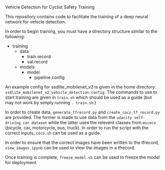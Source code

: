 Vehicle Detection for Cyclist Safety Training 

This repository contains code to facilitate the training of a deep neural network for vehicle detection.

In order to begin training, you must have a directory structure similar to the following:

+ training
  + data
    - train.record
    - val.record
  + models
    + model
      - pipeline.config

An example config for ssdlite_mobilenet_v2 is given in the home directory: `ssdlite_mobilenet_v2_vehicle_detection.config`. The commands to use to start training are given in `train.sh` which should be used as a guide (but may not work by simply running `. train.sh`.)

In order to create data, `generate_tfrecord.py` and `create_coco_tf_record.py` are provided. The former is made to use data from the `udacity self-driving car dataset` while the latter uses the relevent classes from `mscoco` (bicycle, car, motorcycle, bus, truck). In order to run the script with the correct inputs, `coco.sh` can be used as a guide.

In order to ensure that the correct images have been written to the tfrecord, `view_images.ipynb` can be used to view the images in a tfrecord.

Once training is complete, `freeze_model.sh` can be used to freeze the model for deployment.
